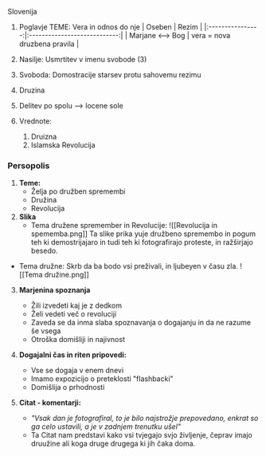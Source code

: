 Slovenija

1. Poglavje
TEME: Vera in odnos do nje
|      Oseben      |            Rezim             |
|:----------------:|:----------------------------:|
| Marjane <--> Bog | vera = nova druzbena pravila | 

2. Nasilje: Usmrtitev v imenu svobode (3)
3. Svoboda: Domostracije starsev protu sahovemu rezimu
4. Druzina
5. Delitev po spolu --> locene sole
6. Vrednote:
	1. Druizna
	2. Islamska Revolucija

### Persopolis
1. **Teme:**
	- Želja po družben spremembi
	- Družina
	- Revolucija
2. **Slika**
	- Tema družene spremember in Revolucije:
	![[Revolucija in spememba.png]]
	Ta slike prika yuje družbeno spremembo in pogum teh ki demostrijajaro in tudi teh ki fotografirajo proteste, in ražširjajo besedo.
	
 - Tema družne:
 Skrb da ba bodo vsi preživali, in ljubeyen v času zla.
 ![[Tema družine.png]]

3. **Marjenina spoznanja**
	- Žili izvedeti kaj je z dedkom
	- Želi vedeti več o revoluciji
	- Zaveda se da inma slaba spoznavanja o dogajanju in da ne razume še vsega
	- Otroška domišliji in najivnost

4. **Dogajalni čas in riten pripovedi:**
	- Vse se dogaja v enem dnevi
	- Imamo expozicijo o preteklosti "flashbacki"
	- Domišlija o prhodnosti

5. **Citat - komentarji:**
	- *"Vsak dan je fotografiral, to je bilo najstrožje prepovedano, enkrat so ga celo ustavili, a je v zadnjem trenutku ušel"*
	- Ta Citat nam predstavi kako vsi tvjegajo svjo življenje, čeprav imajo druužine ali koga druge drugega ki jih čaka doma.